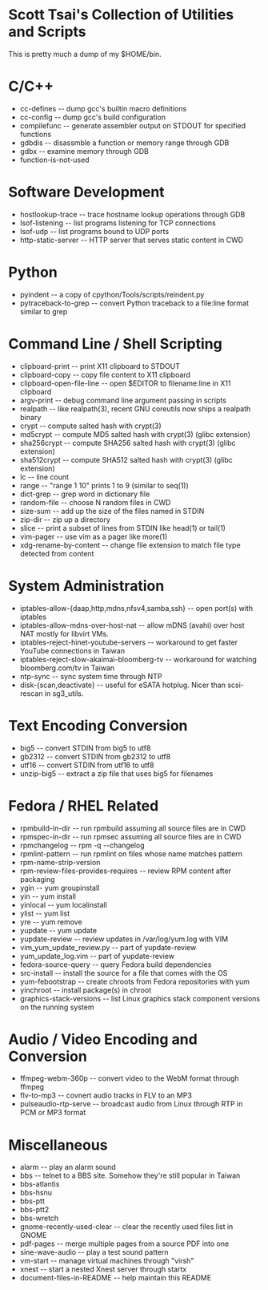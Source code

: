 Scott Tsai's Collection of Utilities and Scripts
=

This is pretty much a dump of my $HOME/bin.

C/C++
===

* cc-defines -- dump gcc's builtin macro definitions
* cc-config -- dump gcc's build configuration
* compilefunc -- generate assembler output on STDOUT for specified functions
* gdbdis -- disassmble a function or memory range through GDB
* gdbx -- examine memory through GDB
* function-is-not-used

Software Development
===

* hostlookup-trace -- trace hostname lookup operations through GDB
* lsof-listening -- list programs listening for TCP connections
* lsof-udp -- list programs bound to UDP ports
* http-static-server -- HTTP server that serves static content in CWD

Python
===

* pyindent -- a copy of cpython/Tools/scripts/reindent.py
* pytraceback-to-grep -- convert Python traceback to a file:line format similar to grep

Command Line / Shell Scripting
===

* clipboard-print -- print X11 clipboard to STDOUT
* clipboard-copy -- copy file content to X11 clipboard
* clipboard-open-file-line -- open $EDITOR to filename:line in X11 clipboard
* argv-print -- debug command line argument passing in scripts
* realpath -- like realpath(3), recent GNU coreutils now ships a realpath binary
* crypt -- compute salted hash with crypt(3)
* md5crypt -- compute MD5 salted hash with crypt(3) (glibc extension)
* sha256crypt -- compute SHA256 salted hash with crypt(3) (glibc extension)
* sha512crypt -- compute SHA512 salted hash with crypt(3) (glibc extension)
* lc -- line count
* range -- "range 1 10" prints 1 to 9 (similar to seq(1))
* dict-grep -- grep word in dictionary file
* random-file -- choose N random files in CWD
* size-sum -- add up the size of the files named in STDIN
* zip-dir -- zip up a directory
* slice -- print a subset of lines from STDIN like head(1) or tail(1)
* vim-pager -- use vim as a pager like more(1)
* xdg-rename-by-content -- change file extension to match file type detected from content

System Administration
===

* iptables-allow-{daap,http,mdns,nfsv4,samba,ssh} -- open port(s) with iptables
* iptables-allow-mdns-over-host-nat -- allow mDNS (avahi) over host NAT mostly for libvirt VMs.
* iptables-reject-hinet-youtube-servers -- workaround to get faster YouTube connections in Taiwan
* iptables-reject-slow-akaimai-bloomberg-tv -- workaround for watching bloomberg.com/tv in Taiwan
* ntp-sync -- sync system time through NTP
* disk-{scan,deactivate} -- useful for eSATA hotplug. Nicer than scsi-rescan in sg3_utils.

Text Encoding Conversion
===

* big5 -- convert STDIN from big5 to utf8
* gb2312 -- convert STDIN from gb2312 to utf8
* utf16 -- convert STDIN from utf16 to utf8
* unzip-big5 -- extract a zip file that uses big5 for filenames

Fedora / RHEL Related
===

* rpmbuild-in-dir -- run rpmbuild assuming all source files are in CWD
* rpmspec-in-dir -- run rpmsec assuming all source files are in CWD
* rpmchangelog -- rpm -q --changelog
* rpmlint-pattern -- run rpmlint on files whose name matches pattern
* rpm-name-strip-version
* rpm-review-files-provides-requires -- review RPM content after packaging
* ygin -- yum groupinstall
* yin -- yum install
* yinlocal -- yum localinstall
* ylist -- yum list
* yre -- yum remove
* yupdate -- yum update
* yupdate-review -- review updates in /var/log/yum.log with VIM
* vim_yum_update_review.py -- part of yupdate-review
* yum_update_log.vim  -- part of yupdate-review
* fedora-source-query -- query Fedora build dependencies
* src-install -- install the source for a file that comes with the OS
* yum-febootstrap -- create chroots from Fedora repositories with yum
* yinchroot -- install package(s) in chroot
* graphics-stack-versions -- list Linux graphics stack component versions on the running system

Audio / Video Encoding and Conversion
===

* ffmpeg-webm-360p -- convert video to the WebM format through ffmpeg
* flv-to-mp3 -- covnert audio tracks in FLV to an MP3
* pulseaudio-rtp-serve -- broadcast audio from Linux through RTP in PCM or MP3 format

Miscellaneous
===

* alarm -- play an alarm sound
* bbs -- telnet to a BBS site. Somehow they're still popular in Taiwan
* bbs-atlantis
* bbs-hsnu
* bbs-ptt
* bbs-ptt2
* bbs-wretch
* gnome-recently-used-clear -- clear the recently used files list in GNOME
* pdf-pages -- merge multiple pages from a source PDF into one
* sine-wave-audio -- play a test sound pattern
* vm-start -- manage virtual machines through "virsh"
* xnest -- start a nested Xnest server through startx
* document-files-in-README -- help maintain this README
